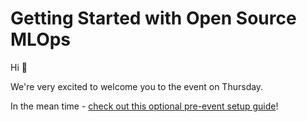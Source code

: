 # Getting Started with Open Source MLOps

Hi 👋

We're very excited to welcome you to the event on Thursday.

In the mean time - [check out this optional pre-event setup guide](/optional-pre-event-setup/README.md)!

